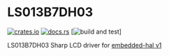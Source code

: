 # LS013B7DH03

[![crates.io](https://img.shields.io/crates/v/ls013b7dh03)](https://crates.io/crates/ls013b7dh03)
[![docs.rs](https://docs.rs/ls013b7dh03/badge.svg)](https://docs.rs/ls013b7dh03)
[![build and test](https://github.com/BogdanOlar/ls013b7dh03/actions/workflows/rust.yml/badge.svg)]

LS013B7DH03 Sharp LCD driver for [embedded-hal v1](https://github.com/rust-embedded/embedded-hal)

